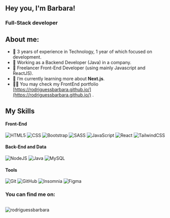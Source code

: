 <!--
**rodriguessbarbara/rodriguessbarbara** is a ✨ _special_ ✨ repository because its `README.md` (this file) appears on your GitHub profile.

-->

## Hey you, I'm Barbara!
### Full-Stack developer


## About me:

- 🤔 3 years of experience in Technology, 1 year of which focused on development.
- 💼 Working as a Backend Developer (Java) in a company.
- 💙 Freelancer Front-End Developer (using mainly Javascript and ReactJS).
- 🌱 I’m currently learning more about **Next.js**.
- 👨‍💻 You may check my FrontEnd portfolio [https://rodriguessbarbara.github.io/](https://rodriguessbarbara.github.io/) .

## My Skills
#### Front-End
<p align="left">

![HTML5](https://img.shields.io/badge/-HTML5-333333?style=flat&logo=HTML5)
![CSS](https://img.shields.io/badge/-CSS-333333?style=flat&logo=CSS3&logoColor=1572B6)
![Bootstrap](https://img.shields.io/badge/-bootstrap-333333?style=flat&logo=bootstrap)
![SASS](https://img.shields.io/badge/-sass-333333?style=flat&logo=sass)
![JavaScript](https://img.shields.io/badge/-JavaScript-333333?style=flat&logo=javascript)
![React](https://img.shields.io/badge/-React-333333?style=flat&logo=react)
![TailwindCSS](https://img.shields.io/badge/-TailwindCSS-333333?style=flat&logo=tailwindcss)

</p>

#### Back-End and Data
<p align="left">

![NodeJS](https://img.shields.io/badge/-NodeJS-333333?style=flat&logo=nodejs)
![Java](https://img.shields.io/badge/-Java-333333?style=flat&logo=java)
![MySQL](https://img.shields.io/badge/-MySQL-333333?style=flat&logo=mysql)

</p>

#### Tools
<p align="left">

![Git](https://img.shields.io/badge/-Git-333333?style=flat&logo=git)
![GitHub](https://img.shields.io/badge/-GitHub-333333?style=flat&logo=github)
![Insomnia](https://img.shields.io/badge/-Insomnia-333333?style=flat&logo=insomnia)
![Figma](https://img.shields.io/badge/-Figma-333333?style=flat&logo=figma&logoColor=007ACC)
</p>

<h3 align="left"> You can find me on:</h3>
<p align="left">

<a href="https://www.linkedin.com/in/rodriguessbarbara/" target="_blank"> <img src="https://img.shields.io/badge/-LinkedIn-333333?style=flat&logo=linkedin" alt=""/></a>
</p>

<p align="left"> <img src="https://komarev.com/ghpvc/?username=rodriguessbarbara&label=Profile%20views&color=0e75b6&style=flat" alt="rodriguessbarbara" /> </p>
